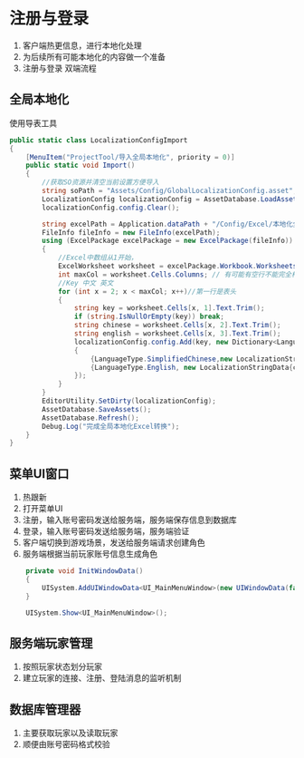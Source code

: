 # 注册与登录
1. 客户端热更信息，进行本地化处理
2. 为后续所有可能本地化的内容做一个准备
3. 注册与登录 双端流程
## 全局本地化

使用导表工具
```cs
public static class LocalizationConfigImport
{
    [MenuItem("ProjectTool/导入全局本地化", priority = 0)]
    public static void Import()
    {
        //获取SO资源并清空当前设置方便导入
        string soPath = "Assets/Config/GlobalLocalizationConfig.asset";
        LocalizationConfig localizationConfig = AssetDatabase.LoadAssetAtPath<LocalizationConfig>(soPath);
        localizationConfig.config.Clear();

        string excelPath = Application.dataPath + "/Config/Excel/本地化全局配置.xlsx";
        FileInfo fileInfo = new FileInfo(excelPath);
        using (ExcelPackage excelPackage = new ExcelPackage(fileInfo))
        {
            //Excel中数组从1开始，
            ExcelWorksheet worksheet = excelPackage.Workbook.Worksheets[1];
            int maxCol = worksheet.Cells.Columns; // 有可能有空行不能完全相信
            //Key 中文 英文
            for (int x = 2; x < maxCol; x++)//第一行是表头
            {
                string key = worksheet.Cells[x, 1].Text.Trim();
                if (string.IsNullOrEmpty(key)) break;
                string chinese = worksheet.Cells[x, 2].Text.Trim();
                string english = worksheet.Cells[x, 3].Text.Trim();
                localizationConfig.config.Add(key, new Dictionary<LanguageType, LocalizationDataBase>
                {
                    {LanguageType.SimplifiedChinese,new LocalizationStringData{content = chinese} },
                    {LanguageType.English, new LocalizationStringData{content = english}},
                });
            }
        }
        EditorUtility.SetDirty(localizationConfig);
        AssetDatabase.SaveAssets();
        AssetDatabase.Refresh();
        Debug.Log("完成全局本地化Excel转换");
    }
}
```

## 菜单UI窗口
1. 热跟新
2. 打开菜单UI
3. 注册，输入账号密码发送给服务端，服务端保存信息到数据库
4. 登录，输入账号密码发送给服务端，服务端验证
5. 客户端切换到游戏场景，发送给服务端请求创建角色
6. 服务端根据当前玩家账号信息生成角色

```cs
    private void InitWindowData()
    {
        UISystem.AddUIWindowData<UI_MainMenuWindow>(new UIWindowData(false, nameof(UI_MainMenuWindow), 0));
    }

    UISystem.Show<UI_MainMenuWindow>();
```

## 服务端玩家管理
1. 按照玩家状态划分玩家
2. 建立玩家的连接、注册、登陆消息的监听机制

## 数据库管理器
1. 主要获取玩家以及读取玩家
2. 顺便由账号密码格式校验